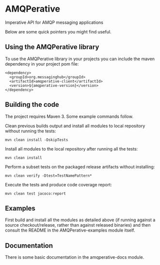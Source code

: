 # AMQPerative

Imperative API for AMQP messaging applications

Below are some quick pointers you might find useful.

## Using the AMQPerative library

To use the AMQPerative library in your projects you can include the maven
dependency in your project pom file:

    <dependency>
      <groupId>org.messaginghub</groupId>
      <artifactId>amqperative-client</artifactId>
      <version>${amqperative-version}</version>
    </dependency>

## Building the code

The project requires Maven 3. Some example commands follow.

Clean previous builds output and install all modules to local repository without
running the tests:

    mvn clean install -DskipTests

Install all modules to the local repository after running all the tests:

    mvn clean install

Perform a subset tests on the packaged release artifacts without
installing:

    mvn clean verify -Dtest=TestNamePattern*

Execute the tests and produce code coverage report:

    mvn clean test jacoco:report

## Examples

First build and install all the modules as detailed above (if running against
a source checkout/release, rather than against released binaries) and then
consult the README in the AMQPerative-examples module itself.

## Documentation

There is some basic documentation in the amqperative-docs module.


